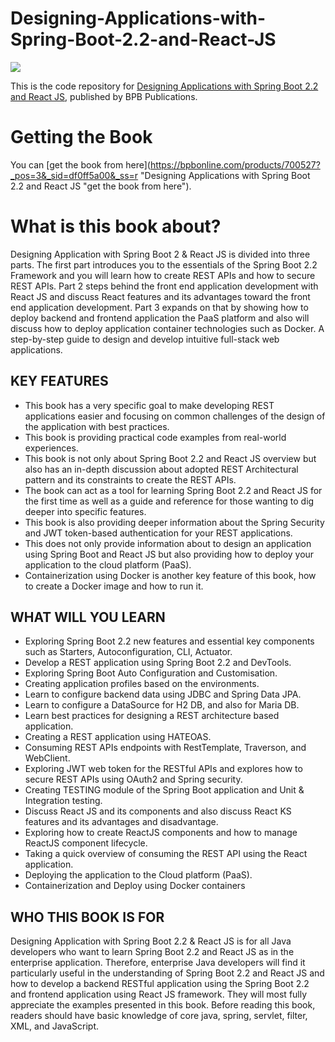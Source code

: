# Designing-Applications-with-Spring-Boot-2.2-and-React-JS



![](https://cdn.shopify.com/s/files/1/0329/9547/5515/products/DesigningApplicationsFront_400x.jpg?v=1587556386)

This is the code repository for [Designing Applications with Spring Boot 2.2 and React JS](https://bpbonline.com/products/700527?_pos=3&_sid=df0ff5a00&_ss=r "Designing Applications with Spring Boot 2.2 and React JS"), published by BPB Publications.

# Getting the Book
You can [get the book from here](https://bpbonline.com/products/700527?_pos=3&_sid=df0ff5a00&_ss=r "Designing Applications with Spring Boot 2.2 and React JS "get the book from here").

# What is this book about?
Designing Application with Spring Boot 2 & React JS is divided into three parts. The first part introduces you to the essentials of the Spring Boot 2.2 Framework and you will learn how to create REST APIs and how to secure REST APIs. Part 2 steps behind the front end application development with React JS and discuss React features and its advantages toward the front end application development. Part 3 expands on that by showing how to deploy backend and frontend application the PaaS platform and also will discuss how to deploy application container technologies such as Docker. A step-by-step guide to design and develop intuitive full-stack web applications.

 
## KEY FEATURES
- This book has a very specific goal to make developing REST applications easier and focusing on common challenges of the design of the application with best practices.
- This book is providing practical code examples from real-world experiences.
- This book is not only about Spring Boot 2.2 and React JS overview but also has an in-depth discussion about adopted REST Architectural pattern and its constraints to create the REST APIs.
- The book can act as a tool for learning Spring Boot 2.2 and React JS for the first time as well as a guide and reference for those wanting to dig deeper into specific features.
- This book is also providing deeper information about the Spring Security and JWT token-based authentication for your REST applications.
- This does not only provide information about to design an application using Spring Boot and React JS but also providing how to deploy your application to the cloud platform (PaaS).
- Containerization using Docker is another key feature of this book, how to create a Docker image and how to run it.

## WHAT WILL YOU LEARN
- Exploring Spring Boot 2.2 new features and essential key components such as Starters, Autoconfiguration, CLI, Actuator.
- Develop a REST application using Spring Boot 2.2 and DevTools.
- Exploring Spring Boot Auto Configuration and Customisation.
- Creating application profiles based on the environments.
- Learn to configure backend data using JDBC and Spring Data JPA.
- Learn to configure a DataSource for H2 DB, and also for Maria DB.
- Learn best practices for designing a REST architecture based application.
- Creating a REST application using HATEOAS.
- Consuming REST APIs endpoints with RestTemplate, Traverson, and WebClient.
- Exploring JWT web token for the RESTful APIs and explores how to secure REST APIs using OAuth2 and Spring security.
- Creating TESTING module of the Spring Boot application and Unit & Integration testing.
- Discuss React JS and its components and also discuss React KS features and its advantages and disadvantage.
- Exploring how to create ReactJS components and how to manage ReactJS component lifecycle.
- Taking a quick overview of consuming the REST API using the React application.
- Deploying the application to the Cloud platform (PaaS).
- Containerization and Deploy using Docker containers

## WHO THIS BOOK IS FOR
Designing Application with Spring Boot 2.2 & React JS is for all Java developers who want to learn Spring Boot 2.2 and React JS as in the enterprise application. Therefore, enterprise Java developers will find it particularly useful in the understanding of Spring Boot 2.2 and React JS and how to develop a backend RESTful application using the Spring Boot 2.2 and frontend application using React JS framework. They will most fully appreciate the examples presented in this book. Before reading this book, readers should have basic knowledge of core java, spring, servlet, filter, XML, and JavaScript.
